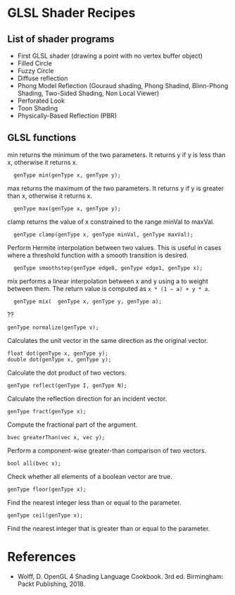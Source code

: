 # GLSL Shader Recipes

## List of shader programs

- First GLSL shader (drawing a point with no vertex buffer object)
- Filled Circle
- Fuzzy Circle
- Diffuse reflection
- Phong Model Reflection (Gouraud shading, Phong Shadind, Blinn-Phong Shading, Two-Sided Shading, Non Local Viewer)
- Perforated Look
- Toon Shading
- Physically-Based Reflection (PBR)


## GLSL functions

min returns the minimum of the two parameters. It returns y if y is less than x, otherwise it returns x.
```
  genType min(genType x, genType y);
```

max returns the maximum of the two parameters. It returns y if y is greater than x, otherwise it returns x.
```
  genType max(genType x, genType y);
```

clamp returns the value of x constrained to the range minVal to maxVal.
```
  genType clamp(genType x, genType minVal, genType maxVal);
```

Perform Hermite interpolation between two values. This is useful in cases where a threshold function with a smooth transition is desired.

```
  genType smoothstep(genType edge0, genType edge1, genType x);
```

mix performs a linear interpolation between x and y using a to weight between them. The return value is computed as ```x * (1 − a) + y * a```.

```
  genType mix(	genType x, genType y, genType a);
```

??

```
genType normalize(genType v);
```
Calculates the unit vector in the same direction as the original vector.

```
float dot(genType x, genType y);
double dot(genType x, genType y);
```
Calculate the dot product of two vectors.

```
genType reflect(genType I, genType N);
```
Calculate the reflection direction for an incident vector.

```
genType fract(genType x);
```
Compute the fractional part of the argument.

```
bvec greaterThan(vec x, vec y);
```
Perform a component-wise greater-than comparison of two vectors.

```
bool all(bvec x);
```
Check whether all elements of a boolean vector are true.

```
genType floor(genType x);
```
Find the nearest integer less than or equal to the parameter.

```
genType ceil(genType x);
```
Find the nearest integer that is greater than or equal to the parameter.

# References

- Wolff, D. OpenGL 4 Shading Language Cookbook. 3rd ed. Birmingham: Packt Publishing, 2018.
